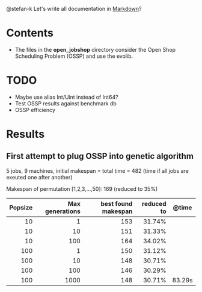 @stefan-k Let's write all documentation in [Markdown](http://warpedvisions.org/projects/markdown-cheat-sheet/)?


# Contents #

* The files in the **open_jobshop** directory consider the Open Shop Scheduling Problem (OSSP) and use the evolib.

 
# TODO #

* Maybe use alias Int/Uint instead of Int64?
* Test OSSP results against benchmark db
* OSSP efficiency

# Results #

## First attempt to plug OSSP into genetic algorithm ##

5 jobs, 9 machines, initial makespan = total time = 482 (time if all jobs are exeuted one after another)

Makespan of permutation [1,2,3,...,50]: 169 (reduced to 35%)

| Popsize | Max generations| best found makespan | reduced to |   @time |
| ------: | -------------: | ------------------: | ---------: | ------- |
|      10 |              1 |                 153 |     31.74% |         |
|      10 |             10 |                 151 |     31.33% |         |
|      10 |            100 |                 164 |     34.02% |         |
|     100 |              1 |                 150 |     31.12% |         |
|     100 |             10 |                 148 |     30.71% |         |
|     100 |            100 |                 146 |     30.29% |         |
|     100 |           1000 |                 148 |     30.71% |   83.29s|